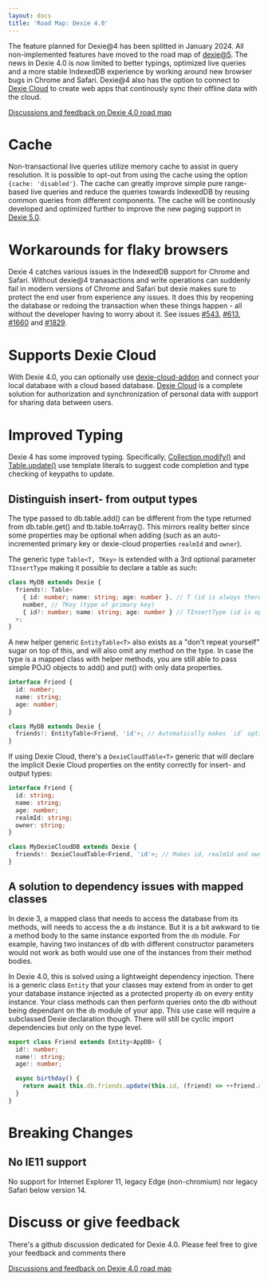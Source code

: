 ```yaml
---
layout: docs
title: 'Road Map: Dexie 4.0'
---
```


The feature planned for Dexie@4 has been splitted in January 2024. All non-implemented features have moved to the road map of [dexie@5](dexie5.0.md). The news in Dexie 4.0 is now limited to better typings, optimized live queries and a more stable IndexedDB experience by working around new browser bugs in Chrome and Safari. Dexie@4 also has the option to connect to [Dexie Cloud](/cloud/) to create web apps that continously sync their offline data with the cloud.

[Discussions and feedback on Dexie 4.0 road map](https://github.com/dexie/Dexie.js/discussions/1455)

# Cache

Non-transactional live queries utilize memory cache to assist in query resolution. It is possible to opt-out from using the cache using the option `{cache: 'disabled'}`. The cache can greatly improve simple pure range-based live queries and reduce the queries towards IndexedDB by reusing common queries from different components. The cache will be continously developed and optimized further to improve the new paging support in [Dexie 5.0](dexie5.0).

# Workarounds for flaky browsers

Dexie 4 catches various issues in the IndexedDB support for Chrome and Safari. Without dexie@4 tranasactions and write operations can suddenly fail in modern versions of Chrome and Safari but dexie makes sure to protect the end user from experience any issues. It does this by reopening the database or redoing the transaction when these things happen - all without the developer having to worry about it. See issues [#543](https://github.com/dexie/Dexie.js/issues/543), [#613](https://github.com/dexie/Dexie.js/issues/613), [#1660](https://github.com/dexie/Dexie.js/issues/1660) and [#1829](https://github.com/dexie/Dexie.js/issues/1829).

# Supports Dexie Cloud

With Dexie 4.0, you can optionally use [dexie-cloud-addon](/cloud/docs/dexie-cloud-addon) and connect your local database with a cloud based database. [Dexie Cloud](/cloud/) is a complete solution for authorization and synchronization of personal data with support for sharing data between users.

# Improved Typing

Dexie 4 has some improved typing. Specifically, [Collection.modify()](</docs/Collection/Collection.modify()>) and [Table.update()](</docs/Table/Table.update()>) use template literals to suggest code completion and type checking of keypaths to update.

## Distinguish insert- from output types

The type passed to db.table.add() can be different from the type returned from db.table.get() and tb.table.toArray(). This mirrors reality better since some properties may be optional when adding (such as an auto-incremented primary key or dexie-cloud properties `realmId` and `owner`).

The generic type `Table<T, TKey>` is extended with a 3rd optional parameter `TInsertType` making it possible to declare a table as such:

```ts
class MyDB extends Dexie {
  friends!: Table<
    { id: number; name: string; age: number }, // T (id is always there)
    number, // TKey (type of primary key)
    { id?: number; name: string; age: number } // TInsertType (id is optional)
  >;
}
```

A new helper generic `EntityTable<T>` also exists as a "don't repeat yourself" sugar on top of this, and will also omit any method on the type. In case the type is a mapped class with helper methods, you are still able to pass simple POJO objects
to add() and put() with only data properties.

```ts
interface Friend {
  id: number;
  name: string;
  age: number;
}

class MyDB extends Dexie {
  friends!: EntityTable<Friend, 'id'>; // Automatically makes `id` optional when adding and picks its TKey type.
}
```

If using Dexie Cloud, there's a `DexieCloudTable<T>` generic that will declare the implicit Dexie Cloud properties on the entity correctly for insert- and output types:

```ts
interface Friend {
  id: string;
  name: string;
  age: number;
  realmId: string;
  owner: string;
}

class MyDexieCloudDB extends Dexie {
  friends!: DexieCloudTable<Friend, 'id'>; // Makes id, realmId and owner optional on insert operations.
}
```

## A solution to dependency issues with mapped classes

In dexie 3, a mapped class that needs to access the database from its methods, will needs to access the a `db` instance. But it is a bit awkward to tie a method body to the same instance exported from the `db` module. For example, having two instances of db with different constructor parameters would not work as both would use one of the instances from their method bodies.

In Dexie 4.0, this is solved using a lightweight dependency injection. There is a generic class `Entity` that your classes may extend from in order to get your database instance injected as a protected property `db` on every entity instance. Your class methods can then perform queries onto the db without being dependant on the `db` module of your app. This use case will require a subclassed Dexie declaration though. There will still be cyclic import dependencies but only on the type level.

```ts
export class Friend extends Entity<AppDB> {
  id!: number;
  name!: string;
  age!: number;

  async birthday() {
    return await this.db.friends.update(this.id, (friend) => ++friend.age);
  }
}
```

# Breaking Changes

## No IE11 support

No support for Internet Explorer 11, legacy Edge (non-chromium) nor legacy Safari below version 14.

# Discuss or give feedback

There's a github discussion dedicated for Dexie 4.0. Please feel free to give your feedback and comments there

[Discussions and feedback on Dexie 4.0 road map](https://github.com/dexie/Dexie.js/discussions/1455)
